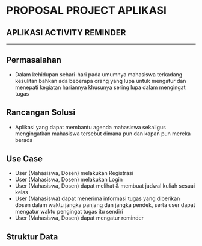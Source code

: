 # PROPOSAL PROJECT APLIKASI
## APLIKASI ACTIVITY REMINDER
******************************************************************
## Permasalahan
* Dalam kehidupan sehari-hari pada umumnya   mahasiswa terkadang kesulitan bahkan ada beberapa orang yang lupa untuk mengatur dan menepati kegiatan hariannya khusunya sering lupa dalam mengingat tugas

## Rancangan Solusi
* Aplikasi yang dapat membantu agenda mahasiswa sekaligus mengingatkan mahasiswa tersebut dimana pun dan kapan pun mereka berada

## Use Case
* User (Mahasiswa, Dosen) melakukan Registrasi
* User (Mahasiswa, Dosen) melakukan Login
* User (Mahasiswa, Dosen) dapat melihat & membuat jadwal kuliah sesuai kelas
* User (Mahasiswa) dapat menerima informasi tugas yang diberikan dosen dalam waktu jangka panjang dan jangka pendek, serta user dapat mengatur waktu pengingat tugas itu sendiri
* User (Mahasiswa, Dosen) dapat mengatur reminder

## Struktur Data

